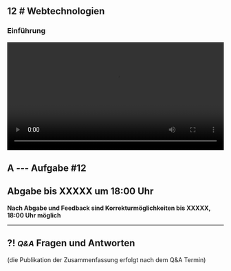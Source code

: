 ## **12 _#_** Webtechnologien

### Einführung
<video controls width="100%"> 
    <source src="https://lehre.gabriel-rausch.de/HFU/EIA1_SoSe20/L12/L12_01_Einfuehrung.mp4" type="video/mp4"> 
    <a href="https://lehre.gabriel-rausch.de/HFU/EIA1_SoSe20/L12/L12_01_Einfuehrung.mp4">Zum Video</a>
</video>



## **A _---_** Aufgabe #12


## Abgabe bis XXXXX um 18:00 Uhr
__Nach Abgabe und Feedback sind Korrekturmöglichkeiten bis XXXXX, 18:00 Uhr möglich__


---


## **?! _<small>Q&A</small>_** Fragen und Antworten
(die Publikation der Zusammenfassung erfolgt nach dem Q&A Termin)
